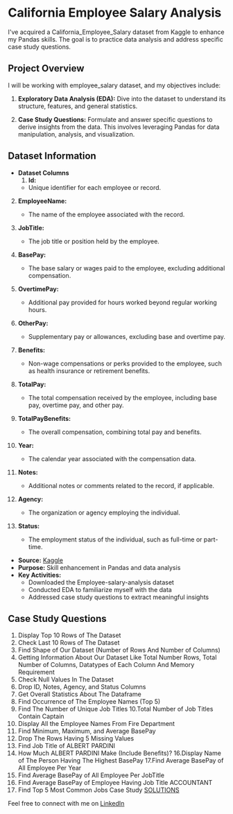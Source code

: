 # California Employee Salary Analysis

I've acquired a California_Employee_Salary dataset from Kaggle to enhance my Pandas skills. The goal is to practice data analysis and address specific case study questions.

## Project Overview

I will be working with employee_salary dataset, and my objectives include:

1. **Exploratory Data Analysis (EDA):** Dive into the dataset to understand its structure, features, and general statistics.

2. **Case Study Questions:** Formulate and answer specific questions to derive insights from the data. This involves leveraging Pandas for data manipulation, analysis, and visualization.

## Dataset Information
- **Dataset Columns**
  1. **Id:**
   - Unique identifier for each employee or record.

2. **EmployeeName:**
   - The name of the employee associated with the record.

3. **JobTitle:**
   - The job title or position held by the employee.

4. **BasePay:**
   - The base salary or wages paid to the employee, excluding additional compensation.

5. **OvertimePay:**
   - Additional pay provided for hours worked beyond regular working hours.

6. **OtherPay:**
   - Supplementary pay or allowances, excluding base and overtime pay.

7. **Benefits:**
   - Non-wage compensations or perks provided to the employee, such as health insurance or retirement benefits.

8. **TotalPay:**
   - The total compensation received by the employee, including base pay, overtime pay, and other pay.

9. **TotalPayBenefits:**
   - The overall compensation, combining total pay and benefits.

10. **Year:**
    - The calendar year associated with the compensation data.

11. **Notes:**
    - Additional notes or comments related to the record, if applicable.

12. **Agency:**
    - The organization or agency employing the individual.

13. **Status:**
    - The employment status of the individual, such as full-time or part-time.


- **Source:** [Kaggle](https://www.kaggle.com/datasets/kaggle/sf-salaries)
- **Purpose:** Skill enhancement in Pandas and data analysis
- **Key Activities:**
  - Downloaded the Employee-salary-analysis dataset
  - Conducted EDA to familiarize myself with the data
  - Addressed case study questions to extract meaningful insights

## Case Study Questions

1.  Display Top 10 Rows of The Dataset
2. Check Last 10 Rows of The Dataset
3. Find Shape of Our Dataset (Number of Rows And Number of Columns)
4.  Getting Information About Our Dataset Like Total Number Rows, Total Number of Columns, Datatypes of Each Column And Memory Requirement
5. Check Null Values In The Dataset
6. Drop ID, Notes, Agency, and Status Columns
7. Get Overall Statistics About The Dataframe
8. Find Occurrence of The Employee Names  (Top 5)
9. Find The Number of Unique Job Titles
10.Total Number of Job Titles Contain Captain
11. Display All the Employee Names From Fire Department
12. Find Minimum, Maximum, and Average BasePay
13. Drop The Rows Having 5 Missing Values
14. Find Job Title of ALBERT PARDINI
15. How Much ALBERT PARDINI Make (Include Benefits)?
16.Display Name of The Person Having The Highest BasePay
17.Find Average BasePay of All Employee Per Year 
18. Find Average BasePay of All Employee Per JobTitle 
19. Find Average BasePay of Employee Having Job Title ACCOUNTANT  
20. Find Top 5 Most Common Jobs
Case Study [SOLUTIONS](https://github.com/akshaykumarmondal/California_Salary_Analysis/blob/main/California%20Employee%20Salary%20Analysis/salary_analysis.ipynb)

Feel free to connect with me on [LinkedIn](https://www.linkedin.com/in/akshay-kumar-mondal-%F0%9F%87%AE%F0%9F%87%B3-b8aba720a/)

